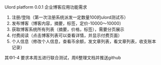 ﻿Ulord platform 0.0.1 企业博客应用功能需求
1. 注册/登陆（第一次注册系统派发一定数量100的ulord测试币）
2. 发布博客（博客内容，摘要，标签，定价-10000～10000）
3. 获取博客系统所有列表（摘要，价格，标签），需要分页展示
4. 付费阅读（点击博客列表可以查看详情，并显示付费页面）
5. 个人信息（修改个人信息，查看币余额，发文章列表，看文章列表，收支账本记录）

其中1-4 要求本周五进行联合测试，周6整理文档并推送github
